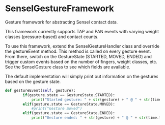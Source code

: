 # SenselGestureFramework
Gesture framework for abstracting Sensel contact data.

This framework currently supports TAP and PAN events with varying weight classes (pressure-based) and contact counts.

To use this framework, extend the SenselGestureHandler class and override the gestureEvent method. This method is called on every gesture event. From there, switch on the GestureState (STARTED, MOVED, ENDED) and trigger custom events based on the number of fingers, weight classes, etc. See the SenselGesture class to see which fields are available.

The default implementation will simply print out information on the gestures based on the gesture state.

```python
def gestureEvent(self, gesture):
		if(gesture.state == GestureState.STARTED):
			print("Started gesture: " + str(gesture) + " @ " + str(time.time()))
		elif(gesture.state == GestureState.MOVED):
			#print("Gesture moved")
		elif(gesture.state == GestureState.ENDED):
			print("Gesture ended: " + str(gesture) + " @ " + str(time.time()))
```
